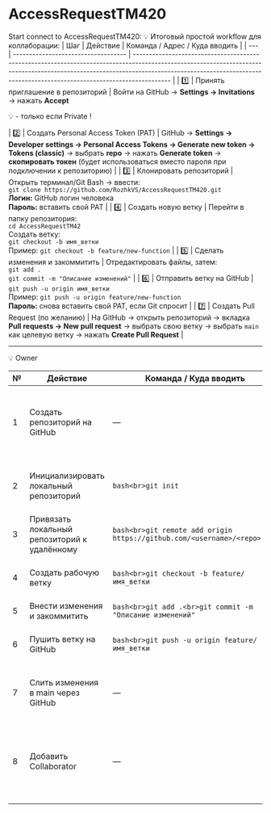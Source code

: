 # AccessRequestTM420

Start connect to AccessRequestTM420: 
💡 Итоговый простой workflow для коллаборации:
| Шаг | Действие                            | Команда / Адрес / Куда вводить                                                                                                                                                                                                                        |
| --- | ----------------------------------- | ----------------------------------------------------------------------------------------------------------------------------------------------------------------------------------------------------------------------------------------------------- |
| 1️⃣ | Принять приглашение в репозиторий   | Войти на GitHub → **Settings → Invitations** → нажать **Accept**  

💡 - только если Private !

| 2️⃣ | Создать Personal Access Token (PAT) | GitHub → **Settings → Developer settings → Personal Access Tokens → Generate new token → Tokens (classic)** → выбрать **repo** → нажать **Generate token** → **скопировать токен** (будет использоваться вместо пароля при подключении к репозиторию) |
| 3️⃣ | Клонировать репозиторий             | Открыть терминал/Git Bash → ввести:<br>`git clone https://github.com/RozhkVS/AccessRequestTM420.git`<br>**Логин:** GitHub логин человека<br>**Пароль:** вставить свой PAT                                                                              |
| 4️⃣ | Создать новую ветку                 | Перейти в папку репозитория:<br>`cd AccessRequestTM42`<br>Создать ветку:<br>`git checkout -b имя_ветки`<br>Пример: `git checkout -b feature/new-function`                                                                                             |
| 5️⃣ | Сделать изменения и закоммитить     | Отредактировать файлы, затем:<br>`git add .`<br>`git commit -m "Описание изменений"`                                                                                                                                                                  |
| 6️⃣ | Отправить ветку на GitHub           | `git push -u origin имя_ветки`<br>Пример: `git push -u origin feature/new-function`<br>**Пароль:** снова вставить свой PAT, если Git спросит                                                                                                          |
| 7️⃣ | Создать Pull Request (по желанию)   | На GitHub → открыть репозиторий → вкладка **Pull requests → New pull request** → выбрать свою ветку → выбрать `main` как целевую ветку → нажать **Create Pull Request**                                                                               |


------------------------------------------------------------------------------------------------------------------------------------------------------------------------------------------------------------------------------------------------------------------------------------------
💡 Owner

| № | Действие                                     | Команда / Куда вводить                                                   | Примечание                                                                   |
| - | -------------------------------------------- | ------------------------------------------------------------------------ | ---------------------------------------------------------------------------- |
| 1 | Создать репозиторий на GitHub                | —                                                                        | GitHub → **New repository** → указать название → **Create repository**       |
| 2 | Инициализировать локальный репозиторий       | `bash<br>git init`                                                       | Создаёт локальный репозиторий в текущей папке                                |
| 3 | Привязать локальный репозиторий к удалённому | `bash<br>git remote add origin https://github.com/<username>/<repo>.git` | Связывает локальный и удалённый репозиторий                                  |
| 4 | Создать рабочую ветку                        | `bash<br>git checkout -b feature/имя_ветки`                              | Никогда не работать напрямую в main                                          |
| 5 | Внести изменения и закоммитить               | `bash<br>git add .<br>git commit -m "Описание изменений"`                | Фиксирует изменения                                                          |
| 6 | Пушить ветку на GitHub                       | `bash<br>git push -u origin feature/имя_ветки`                           | Отправляет ветку на удалённый репозиторий                                    |
| 7 | Слить изменения в main через GitHub          | —                                                                        | GitHub → **Pull requests → New pull request → Merge**                        |
| 8 | Добавить Collaborator                        | —                                                                        | GitHub → **Settings → Collaborators → Add people → логин → Send invitation** |
